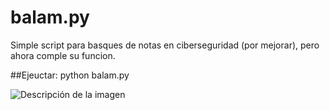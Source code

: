 # balam.py
Simple script para basques de notas en ciberseguridad (por mejorar), pero ahora comple su funcion.

##Ejeuctar: python balam.py

![Descripción de la imagen](https://github.com/uno-zero/balam.py/blob/main/Screenshot_2022-12-30-04-41-59_1280x800.png)

